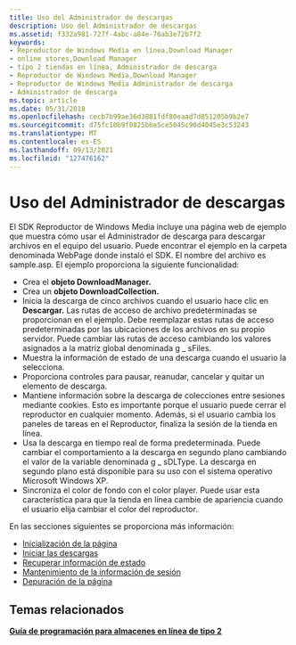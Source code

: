 ```yaml
---
title: Uso del Administrador de descargas
description: Uso del Administrador de descargas
ms.assetid: f332a981-727f-4abc-a84e-76ab3e72b7f2
keywords:
- Reproductor de Windows Media en línea,Download Manager
- online stores,Download Manager
- tipo 2 tiendas en línea, Administrador de descarga
- Reproductor de Windows Media,Download Manager
- Reproductor de Windows Media Administrador de descarga
- Administrador de descarga
ms.topic: article
ms.date: 05/31/2018
ms.openlocfilehash: cecb7b99ae36d3881fdf80eaad7d851205b9b2e7
ms.sourcegitcommit: d75fc10b9f0825bbe5ce5045c90d4045e3c53243
ms.translationtype: MT
ms.contentlocale: es-ES
ms.lasthandoff: 09/13/2021
ms.locfileid: "127476162"
---
```

# <a name="using-the-download-manager"></a>Uso del Administrador de descargas

El SDK Reproductor de Windows Media incluye una página web de ejemplo que muestra cómo usar el Administrador de descarga para descargar archivos en el equipo del usuario. Puede encontrar el ejemplo en la carpeta denominada WebPage donde instaló el SDK. El nombre del archivo es sample.asp. El ejemplo proporciona la siguiente funcionalidad:

-   Crea el **objeto DownloadManager.**
-   Crea un **objeto DownloadCollection.**
-   Inicia la descarga de cinco archivos cuando el usuario hace clic en **Descargar.** Las rutas de acceso de archivo predeterminadas se proporcionan en el ejemplo. Debe reemplazar estas rutas de acceso predeterminadas por las ubicaciones de los archivos en su propio servidor. Puede cambiar las rutas de acceso cambiando los valores asignados a la matriz global denominada g \_ sFiles.
-   Muestra la información de estado de una descarga cuando el usuario la selecciona.
-   Proporciona controles para pausar, reanudar, cancelar y quitar un elemento de descarga.
-   Mantiene información sobre la descarga de colecciones entre sesiones mediante cookies. Esto es importante porque el usuario puede cerrar el reproductor en cualquier momento. Además, si el usuario cambia los paneles de tareas en el Reproductor, finaliza la sesión de la tienda en línea.
-   Usa la descarga en tiempo real de forma predeterminada. Puede cambiar el comportamiento a la descarga en segundo plano cambiando el valor de la variable denominada g \_ sDLType. La descarga en segundo plano está disponible para su uso con el sistema operativo Microsoft Windows XP.
-   Sincroniza el color de fondo con el color player. Puede usar esta característica para que la tienda en línea cambie de apariencia cuando el usuario elija cambiar el color del reproductor.

En las secciones siguientes se proporciona más información:

-   [Inicialización de la página](initializing-the-page.md)
-   [Iniciar las descargas](starting-the-downloads.md)
-   [Recuperar información de estado](retrieving-status-information.md)
-   [Mantenimiento de la información de sesión](maintaining-session-information.md)
-   [Depuración de la página](debugging-the-page.md)

## <a name="related-topics"></a>Temas relacionados

<dl> <dt>

[**Guía de programación para almacenes en línea de tipo 2**](programming-guide-for-type-2-online-stores.md)
</dt> </dl>

 

 




